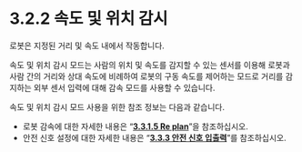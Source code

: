 ﻿# 3.2.2 속도 및 위치 감시

로봇은 지정된 거리 및 속도 내에서 작동합니다.

속도 및 위치 감시 모드는 사람의 위치 및 속도를 감지할 수 있는 센서를 이용해 로봇과 사람 간의 거리와 상대 속도에 비례하여 로봇의 구동 속도를 제어하는 모드로 거리를 감지하는 외부 센서 입력에 대해 감속 모드를 사용할 수 있습니다.

속도 및 위치 감시 모드 사용을 위한 참조 정보는 다음과 같습니다.

* 로봇 감속에 대한 자세한 내용은 “[**3.3.1.5 Re plan**](../3-safety-function/1-robot-safety-condition/5-re-plan.md)”을 참조하십시오.
* 안전 신호 설정에 대한 자세한 내용은 “[**3.3.3 안전 신호 입출력**](../3-safety-function/3-safety-io/README.md)”를 참조하십시오.
